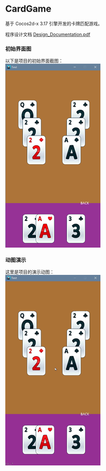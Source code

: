# CardGame
基于 Cocos2d-x 3.17 引擎开发的卡牌匹配游戏。

程序设计文档 [Design_Documentation.pdf](Design_Documentation.pdf)

### 初始界面图
以下是项目的初始界面截图：  
<img src="imageFiles/show.png" width="300" />

### 动图演示
这里是项目的演示动图：  
<img src="imageFiles/play.gif" width="300" />



